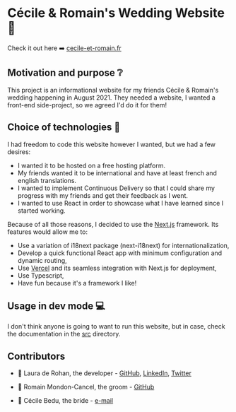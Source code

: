 # Cécile & Romain's Wedding Website :yellow_heart:
Check it out here :arrow_right: [cecile-et-romain.fr](https://cecile-et-romain.fr)

## Motivation and purpose :grey_question:

This project is an informational website for my friends Cécile & Romain's wedding happening in August 2021. They needed a website, I wanted a front-end side-project, so we agreed I'd do it for them!

## Choice of technologies :hammer:

I had freedom to code this website however I wanted, but we had a few desires:

* I wanted it to be hosted on a free hosting platform.
* My friends wanted it to be international and have at least french and english translations.
* I wanted to implement Continuous Delivery so that I could share my progress with my friends and get their feedback as I went.
* I wanted to use React in order to showcase what I have learned since I started working.

Because of all those reasons, I decided to use the [Next.js](https://nextjs.org/) framework. Its features would allow me to:

* Use a variation of i18next package (next-i18next) for internationalization,
* Develop a quick functional React app with minimum configuration and dynamic routing,
* Use [Vercel](https://vercel.com/solutions/nextjs?utm_source=next-site&utm_medium=banner&utm_campaign=next-website) and its seamless integration with Next.js for deployment,
* Use Typescript,
* Have fun because it's a framework I like!

## Usage in dev mode :computer:

I don't think anyone is going to want to run this website, but in case, check the documentation in the [src](./src/README.md) directory.

## Contributors

* :unicorn: Laura de Rohan, the developer - [GitHub](https://github.com/lroudge), [LinkedIn](www.linkedin.com/in/lauraderohan
), [Twitter](https://twitter.com/LRoudge)

* :man: Romain Mondon-Cancel, the groom - [GitHub](https://github.com/skasch)

* :woman: Cécile Bedu, the bride - [e-mail](cecile.bedu@gmail.com)
